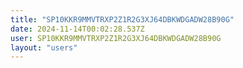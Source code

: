 ```yaml
---
title: "SP10KKR9MMVTRXP2Z1R2G3XJ64DBKWDGADW28B90G"
date: 2024-11-14T00:02:28.537Z
user: SP10KKR9MMVTRXP2Z1R2G3XJ64DBKWDGADW28B90G
layout: "users"
---
```

    